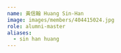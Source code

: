 ```yaml
---
name: 黃信翰 Huang Sin-Han 
image: images/members/404415024.jpg 
role: alumni-master
aliases:
  - sin han huang
---
```

